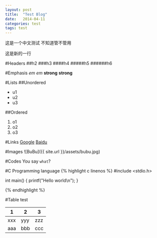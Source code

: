 ```yaml
---
layout: post
title:  "Test Blog"
date:   2014-04-11
categories: test
tags: test
---
```


这是一个中文测试
不知道管不管用

这是新的一行

#Headers
##h2
###h3
####h4
#####h5
######h6

#Emphasis
*em*
_em_
**strong**
__strong__

#Lists
##Unordered
* u1
* u2
* u3

##Ordered
1. o1
2. o2
3. o3

#Links
[Google](https://google.com "Google")
[Baidu][baidu]

[baidu]: http://baidu.com "Baidu"

#Images
![BuBu]({{ site.url }}/assets/bubu.jpg)

#Codes
You say `what`?

#C Programming language
{% highlight c linenos %}
#include <stdio.h>

int main()
{
    printf("Hello world\n");
}

{% endhighlight %}

#Table test
<table class="table table-hover">
    <thead>
        <th>1</th>
        <th>2</th>
        <th>3</th>
    </thead>
    <tbody>
    <tr>
        <td>xxx</td>
        <td>yyy</td>
        <td>zzz</td>
    </tr>
    <tr>
        <td>aaa</td>
        <td>bbb</td>
        <td>ccc</td>
    </tr>
    </tbody>
</table>
